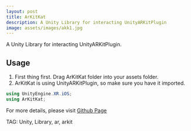 ```yaml
---
layout: post
title: ArKitKat
description: A Unity Library for interacting UnityARKitPlugin
image: assets/images/akk1.jpg
---
```


A Unity Library for interacting UnityARKitPlugin.

## Usage
1. First thing first. Drag ArKitKat folder into your assets folder.
2. ArKitKat is using UnityARKitPlugin, so make sure you have it imported.

```C#
using UnityEngine.XR.iOS;
using ArKitKat;
```
For more details, please visit [Github Page](https://github.com/borgmon/ArKitKat)


TAG: Unity, Library, ar, arkit
